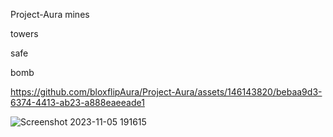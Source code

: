 Project-Aura
mines

towers

safe

bomb


https://github.com/bloxflipAura/Project-Aura/assets/146143820/bebaa9d3-6374-4413-ab23-a888eaeeade1


![Screenshot 2023-11-05 191615](https://github.com/tractusWP/Project-aura-Bloxflip-predictor/assets/150151020/6fbaf2b6-8a8a-45e1-9976-879ec1923fc1)
